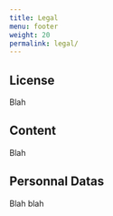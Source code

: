 ```yaml
---
title: Legal
menu: footer
weight: 20
permalink: legal/
---
```


## License

Blah

## Content

Blah

## Personnal Datas

Blah blah
